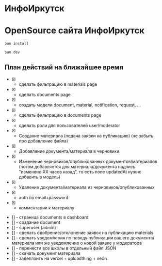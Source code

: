 # ИнфоИркутск

# OpenSource сайта ИнфоИркутск

```bash
bun install
```

```bash
bun dev
```

## План действий на ближайшее время

- [x] - сделать фильтрацию в materials page
- [x] - сделать documents page
- [x] - создать модели document, material, notification, request, ...
- [x] - сделать фильтрацию в documents page
- [x] - сделать роли для пользователей user/moderator
- [x] - Создание материала (подача заявки на публикацию) (не забыть про добавление файла)
- [x] - Добавление документа/материала в черновики
- [x] - Изменение черновиков/опубликованных документов/материалов (потом добавляется для материала/документа надпись "изменено XX часов назад", то есть поле updatedAt нужно добавить в модель)
- [x] - Удаление документа/материала из черновиков/опубликованных

- [x] - auth по email+password
- [x] - комментарии к материалу
- [] - страница documents в dashboard
- [] - создание document
- [] - superuser (admin)
- [] - сделать одобрение/отклонение заявок на публикацию materials
- [] - сделать уведомления по поводу публикации вашего документа/материала или же уведомление о новой заявке у модератора
- [] - перенести все школы в отдельный файл JSON
- [] - скачать документ материала
- [] - задеплоить на vercel + uploadthing + neon
